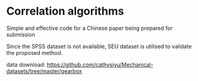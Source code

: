 # Correlation algorithms
Simple and effective code for a Chinese paper being prepared for submission

Since the SPSS dataset is not available, SEU dataset is utilised to validate the proposed method.

data download: https://github.com/cathysiyu/Mechanical-datasets/tree/master/gearbox





